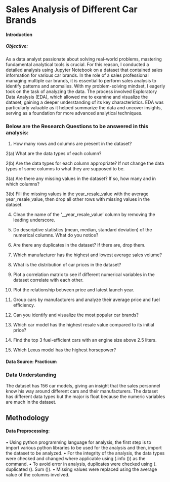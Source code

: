 # Sales Analysis of Different Car Brands
 
 #### Introduction
 
##### Objective: 

As a data analyst passionate about solving real-world problems, mastering fundamental analytical tools is crucial. For this reason, I conducted a detailed analysis using Jupyter Notebook on a dataset that contained sales information for various car brands. In the role of a sales professional managing multiple car brands, it is essential to perform sales analysis to identify patterns and anomalies. With my problem-solving mindset, I eagerly took on the task of analyzing the data. The process involved Exploratory Data Analysis (EDA), which allowed me to examine and visualize the dataset, gaining a deeper understanding of its key characteristics. EDA was particularly valuable as it helped summarize the data and uncover insights, serving as a foundation for more advanced analytical techniques.

### Below are the Research Questions to be answered in this analysis:

1. How many rows and columns are present in the dataset?
   
2(a) What are the data types of each column?

2(b) Are the data types for each column appropriate? If not change the data types of some columns to what they are supposed to be.

3(a) Are there any missing values in the dataset? If so, how many and in which
columns?

3(b) Fill the missing values in the year_resale_value with the average year_resale_value, then drop all other rows with missing values in the dataset.

4. Clean the name of the ‘__year_resale_value’ column by removing the leading underscore.
   
5. Do descriptive statistics (mean, median, standard deviation) of the numerical columns. What do you notice?
    
6. Are there any duplicates in the dataset?  If there are, drop them.
 
7. Which manufacturer has the highest and lowest average sales volume?
 
8. What is the distribution of car prices in the dataset?
   
9. Plot a correlation matrix to see if different numerical variables in the dataset correlate with each other.
  
10. Plot the relationship between price and latest launch year.
 
11. Group cars by manufacturers and analyze their average price and fuel efficiency.
  
12. Can you identify and visualize the most popular car brands?
    
13. Which car model has the highest resale value compared to its initial price?
    
14. Find the top 3 fuel-efficient cars with an engine size above 2.5 liters.
    
15. Which Lexus model has the highest horsepower?

#### Data Source: Practicum


 ### Data Understanding
The dataset has 156 car models, giving an insight that the sales personnel know his way around different cars and their manufacturers.  The dataset has different data types but the major is float because the numeric variables are much in the dataset.

## Methodology

#### Data Preprocessing: 

•	Using python programming language for analysis, the first step is to import various python libraries to be used for the analysis and then, import the dataset to be analyzed.
•	For the integrity of the analysis, the data types were checked and changed where applicable using (.info ()) as the command.
•	To avoid error in analysis, duplicates were checked using (. duplicated (). Sum ()).
•	Missing values were replaced using the average value of the columns involved.

